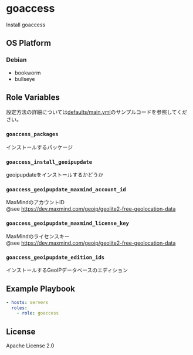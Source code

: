 goaccess
=================

Install goaccess

OS Platform
-----------------

### Debian

- bookworm
- bullseye

Role Variables
--------------

設定方法の詳細については[defaults/main.yml](defaults/main.yml)のサンプルコードを参照してください。

### `goaccess_packages`

インストールするパッケージ

### `goaccess_install_geoipupdate`

geoipupdateをインストールするかどうか

### `goaccess_geoipupdate_maxmind_account_id`

MaxMindのアカウントID  
@see https://dev.maxmind.com/geoip/geolite2-free-geolocation-data

### `goaccess_geoipupdate_maxmind_license_key`

MaxMindのライセンスキー  
@see https://dev.maxmind.com/geoip/geolite2-free-geolocation-data

### `goaccess_geoipupdate_edition_ids`

インストールするGeoIPデータベースのエディション

Example Playbook
--------------

```yaml
- hosts: servers
  roles:
    - role: goaccess
```

License
--------------

Apache License 2.0
